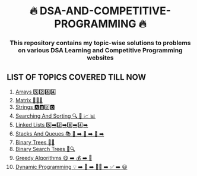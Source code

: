 <h1 align="center">🔥 DSA-AND-COMPETITIVE-PROGRAMMING 🔥</h1>
<h3 align="center">This repository contains my topic-wise solutions to problems on various DSA Learning and Competitive Programming websites</h3>

<h2>LIST OF TOPICS COVERED TILL NOW</h2>
<ol>
  <li>
    <a href="https://github.com/vijayjoshi16/DSA-AND-COMPETITIVE-PROGRAMMING/tree/master/00.Array">Arrays 5️⃣2️⃣8️⃣4️⃣</a>
  </li>
  <li>
    <a href="https://github.com/vijayjoshi16/DSA-AND-COMPETITIVE-PROGRAMMING/tree/master/01.Matrix">Matrix 🔢🔠🔡</a>
  </li>
  <li>
    <a href="https://github.com/vijayjoshi16/DSA-AND-COMPETITIVE-PROGRAMMING/tree/master/02.String">Strings 🅰️🅱️2️⃣🅾️</a>
  </li>
  <li>
    <a href="https://github.com/vijayjoshi16/DSA-AND-COMPETITIVE-PROGRAMMING/tree/master/03.SearchingAndSorting">Searching And Sorting 🔍 🔁 📈 📊</a>
  </li>
  <li>
    <a href="https://github.com/vijayjoshi16/DSA-AND-COMPETITIVE-PROGRAMMING/tree/master/04.LinkedList">Linked Lists 5️⃣➡️️2️⃣➡️8️⃣➡️4️⃣➡️</a>
  </li>
    <li>
    <a href="https://github.com/vijayjoshi16/DSA-AND-COMPETITIVE-PROGRAMMING/tree/master/05.StacksAndQueues">Stacks And Queues 📚 🧍 ➡️️ 🧍 ➡️️ 🧍 ➡️️</a>
  </li>
  <li>
    <a href="https://github.com/vijayjoshi16/DSA-AND-COMPETITIVE-PROGRAMMING/tree/master/06.BinaryTree">Binary Trees 🌲🌱</a>
  </li>
  <li>
    <a href="https://github.com/vijayjoshi16/DSA-AND-COMPETITIVE-PROGRAMMING/tree/master/07.BinarySearchTree">Binary Search Trees 🌲🔍</a>
  </li>
  <li>
    <a href="https://github.com/vijayjoshi16/DSA-AND-COMPETITIVE-PROGRAMMING/tree/master/08.Greedy">Greedy Algorithms 😋 ➡️ 💰 ➡️ 🤑</a>
  </li>
  <li>
    <a href="https://github.com/vijayjoshi16/DSA-AND-COMPETITIVE-PROGRAMMING/tree/master/09.DynamicProgramming">Dynamic Programming 💡 ➡️ 📝 ➡️ 👨‍💻 ➡️ ✅ ➡️ 😃</a>
  </li>


</ol>
